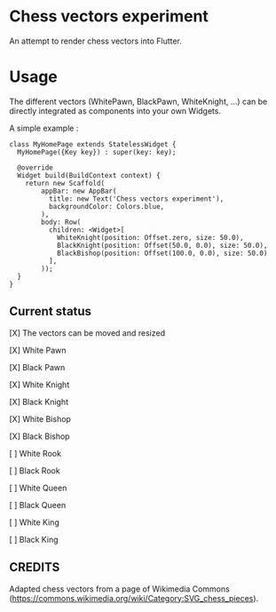 # Chess vectors experiment

An attempt to render chess vectors into Flutter.

# Usage

The different vectors (WhitePawn, BlackPawn, WhiteKnight, ...) can be directly integrated as
components into your own Widgets.

A simple example :

```
class MyHomePage extends StatelessWidget {
  MyHomePage({Key key}) : super(key: key);

  @override
  Widget build(BuildContext context) {
    return new Scaffold(
        appBar: new AppBar(
          title: new Text('Chess vectors experiment'),
          backgroundColor: Colors.blue,
        ),
        body: Row(
          children: <Widget>[
            WhiteKnight(position: Offset.zero, size: 50.0),
            BlackKnight(position: Offset(50.0, 0.0), size: 50.0),
            BlackBishop(position: Offset(100.0, 0.0), size: 50.0)
          ],
        ));
  }
}
```


## Current status

[X] The vectors can be moved and resized

[X] White Pawn

[X] Black Pawn

[X] White Knight

[X] Black Knight

[X] White Bishop

[X] Black Bishop

[ ] White Rook

[ ] Black Rook

[ ] White Queen

[ ] Black Queen

[ ] White King

[ ] Black King

## CREDITS

Adapted chess vectors from a page of Wikimedia Commons
 (https://commons.wikimedia.org/wiki/Category:SVG_chess_pieces).
